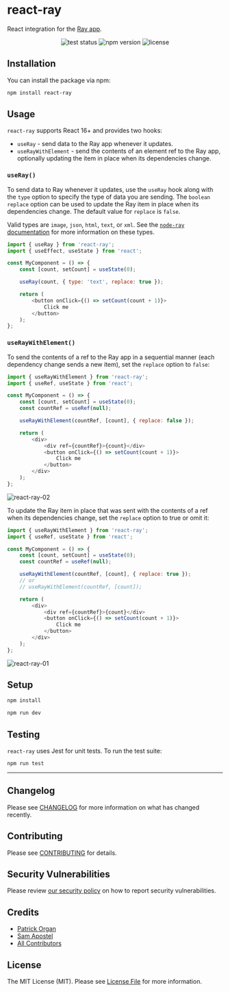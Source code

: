 # react-ray

React integration for the [Ray app](https://myray.app).

<p align="center">
    <img src="https://img.shields.io/github/actions/workflow/status/permafrost-dev/react-ray/run-tests.yml?branch=main&label=tests&logo=github&style=flat-square" alt="test status">
    <img src="https://shields.io/npm/v/react-ray?style=flat-square&nocache=1" alt="npm version">
    <img src="https://shields.io/github/license/permafrost-dev/react-ray?style=flat-square&nocache=1" alt="license">
</p>

## Installation

You can install the package via npm:

```bash
npm install react-ray
```

## Usage

`react-ray` supports React 16+ and provides two hooks:

- `useRay` - send data to the Ray app whenever it updates.
- `useRayWithElement` - send the contents of an element ref to the Ray app, optionally updating the item in place when its dependencies change.

### `useRay()`

To send data to Ray whenever it updates, use the `useRay` hook along with the `type` option to specify the type of data you are sending.  The `boolean` `replace` option can be used to update the Ray item in place when its dependencies change.  The default value for `replace` is `false`.

Valid types are `image`, `json`, `html`, `text`, or `xml`. See the [`node-ray` documentation](https://github.com/permafrost-dev/node-ray) for more information on these types.

```js
import { useRay } from 'react-ray';
import { useEffect, useState } from 'react';

const MyComponent = () => {
    const [count, setCount] = useState(0);

    useRay(count, { type: 'text', replace: true });

    return (
        <button onClick={() => setCount(count + 1)}>
            Click me
        </button>
    );
};
```

### `useRayWithElement()`

To send the contents of a ref to the Ray app in a sequential manner (each dependency change sends a new item), set the `replace` option to `false`:

```js
import { useRayWithElement } from 'react-ray';
import { useRef, useState } from 'react';

const MyComponent = () => {
    const [count, setCount] = useState(0);
    const countRef = useRef(null);

    useRayWithElement(countRef, [count], { replace: false });

    return (
        <div>
            <div ref={countRef}>{count}</div>
            <button onClick={() => setCount(count + 1)}>
                Click me
            </button>
        </div>
    );
};
```

![react-ray-02](https://user-images.githubusercontent.com/5508707/224473711-e1a59701-35a7-4c75-80c5-e69eb13cbf35.gif)

To update the Ray item in place that was sent with the contents of a ref when its dependencies change, set the `replace` option to true or omit it:

```js
import { useRayWithElement } from 'react-ray';
import { useRef, useState } from 'react';

const MyComponent = () => {
    const [count, setCount] = useState(0);
    const countRef = useRef(null);

    useRayWithElement(countRef, [count], { replace: true });
    // or
    // useRayWithElement(countRef, [count]);

    return (
        <div>
            <div ref={countRef}>{count}</div>
            <button onClick={() => setCount(count + 1)}>
                Click me
            </button>
        </div>
    );
};
```

![react-ray-01](https://user-images.githubusercontent.com/5508707/224473546-c695914e-3919-466f-bf05-f760dac36c0f.gif)


## Setup

```bash
npm install

npm run dev
```

## Testing

`react-ray` uses Jest for unit tests.  To run the test suite:

`npm run test`

---

## Changelog

Please see [CHANGELOG](CHANGELOG.md) for more information on what has changed recently.

## Contributing

Please see [CONTRIBUTING](.github/CONTRIBUTING.md) for details.

## Security Vulnerabilities

Please review [our security policy](../../security/policy) on how to report security vulnerabilities.

## Credits

- [Patrick Organ](https://github.com/patinthehat)
- [Sam Apostel](https://github.com/sam-apostel)
- [All Contributors](../../contributors)

## License

The MIT License (MIT). Please see [License File](LICENSE) for more information.
